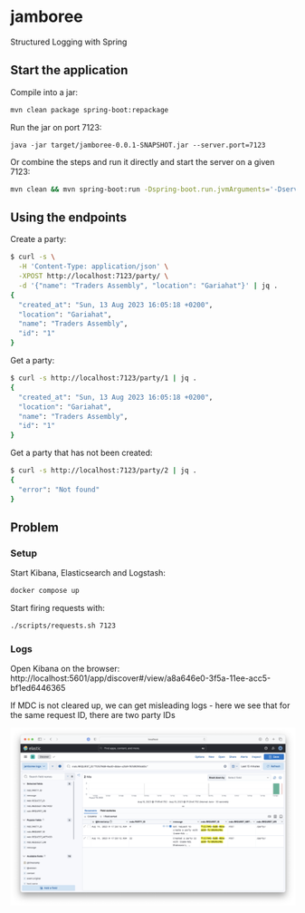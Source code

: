 # jamboree

Structured Logging with Spring

## Start the application

Compile into a jar:

```bash 
mvn clean package spring-boot:repackage 
```

Run the jar on port 7123:

```
java -jar target/jamboree-0.0.1-SNAPSHOT.jar --server.port=7123
```

Or combine the steps and run it directly and start the server on a given 7123:

```bash 
mvn clean && mvn spring-boot:run -Dspring-boot.run.jvmArguments='-Dserver.port=7123'
```

## Using the endpoints

Create a party:

```bash
$ curl -s \
  -H 'Content-Type: application/json' \
  -XPOST http://localhost:7123/party/ \
  -d '{"name": "Traders Assembly", "location": "Gariahat"}' | jq .
{
  "created_at": "Sun, 13 Aug 2023 16:05:18 +0200",
  "location": "Gariahat",
  "name": "Traders Assembly",
  "id": "1"
}
```

Get a party:

```bash
$ curl -s http://localhost:7123/party/1 | jq .
{
  "created_at": "Sun, 13 Aug 2023 16:05:18 +0200",
  "location": "Gariahat",
  "name": "Traders Assembly",
  "id": "1"
}
```

Get a party that has not been created:

```bash
$ curl -s http://localhost:7123/party/2 | jq .
{
  "error": "Not found"
}
```

## Problem

### Setup
Start Kibana, Elasticsearch and Logstash:
```bash
docker compose up
```

Start firing requests with:
```bash
./scripts/requests.sh 7123
```

### Logs
Open Kibana on the browser: http://localhost:5601/app/discover#/view/a8a646e0-3f5a-11ee-acc5-bf1ed6446365


If MDC is not cleared up, we can get misleading logs - here we see that for the same request ID, there are
two party IDs

![Alt text](src/main/resources/kibana_1.png)